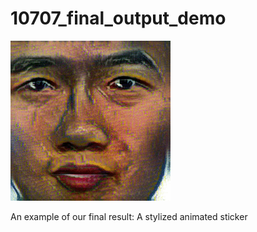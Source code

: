 # 10707_final_output_demo
![](stylized_smile.gif)


An example of our final result: A stylized animated sticker
